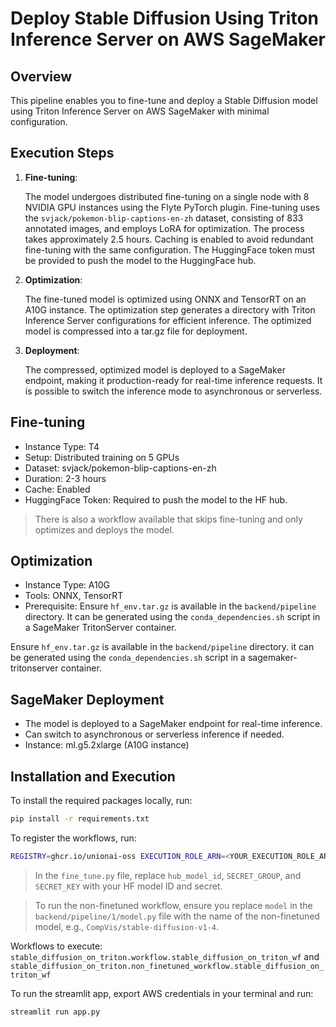 # Deploy Stable Diffusion Using Triton Inference Server on AWS SageMaker

## Overview

This pipeline enables you to fine-tune and deploy a Stable Diffusion model using Triton Inference Server on AWS SageMaker with minimal configuration.

## Execution Steps

1. **Fine-tuning**:

   The model undergoes distributed fine-tuning on a single node with 8 NVIDIA GPU instances using the Flyte PyTorch plugin.
   Fine-tuning uses the `svjack/pokemon-blip-captions-en-zh` dataset, consisting of 833 annotated images, and employs LoRA for optimization.
   The process takes approximately 2.5 hours. Caching is enabled to avoid redundant fine-tuning with the same configuration. The HuggingFace token must be provided to push the model to the HuggingFace hub.

2. **Optimization**:

   The fine-tuned model is optimized using ONNX and TensorRT on an A10G instance.
   The optimization step generates a directory with Triton Inference Server configurations for efficient inference.
   The optimized model is compressed into a tar.gz file for deployment.

3. **Deployment**:

   The compressed, optimized model is deployed to a SageMaker endpoint, making it production-ready for real-time inference requests.
   It is possible to switch the inference mode to asynchronous or serverless.

## Fine-tuning

- Instance Type: T4
- Setup: Distributed training on 5 GPUs
- Dataset: svjack/pokemon-blip-captions-en-zh
- Duration: 2-3 hours
- Cache: Enabled
- HuggingFace Token: Required to push the model to the HF hub.

> There is also a workflow available that skips fine-tuning and only optimizes and deploys the model.

## Optimization

- Instance Type: A10G
- Tools: ONNX, TensorRT
- Prerequisite: Ensure `hf_env.tar.gz` is available in the `backend/pipeline` directory. It can be generated using the `conda_dependencies.sh` script in a SageMaker TritonServer container.

Ensure `hf_env.tar.gz` is available in the `backend/pipeline` directory. it can be generated using the `conda_dependencies.sh` script in a sagemaker-tritonserver container.

## SageMaker Deployment

- The model is deployed to a SageMaker endpoint for real-time inference.
- Can switch to asynchronous or serverless inference if needed.
- Instance: ml.g5.2xlarge (A10G instance)

## Installation and Execution

To install the required packages locally, run:

```bash
pip install -r requirements.txt
```

To register the workflows, run:

```bash
REGISTRY=ghcr.io/unionai-oss EXECUTION_ROLE_ARN=<YOUR_EXECUTION_ROLE_ARN> unionai register stable_diffusion_on_triton
```

> In the `fine_tune.py` file, replace `hub_model_id`, `SECRET_GROUP`, and `SECRET_KEY` with your HF model ID and secret.

> To run the non-finetuned workflow, ensure you replace `model` in the `backend/pipeline/1/model.py` file with the name of the non-finetuned model, e.g., `CompVis/stable-diffusion-v1-4`.

Workflows to execute: `stable_diffusion_on_triton.workflow.stable_diffusion_on_triton_wf` and `stable_diffusion_on_triton.non_finetuned_workflow.stable_diffusion_on_triton_wf`

To run the streamlit app, export AWS credentials in your terminal and run:

```bash
streamlit run app.py
```
